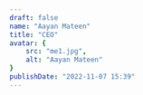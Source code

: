 ```yaml
---
draft: false
name: "Aayan Mateen"
title: "CEO"
avatar: {
    src: "me1.jpg",
    alt: "Aayan Mateen"
}
publishDate: "2022-11-07 15:39"
---
```

